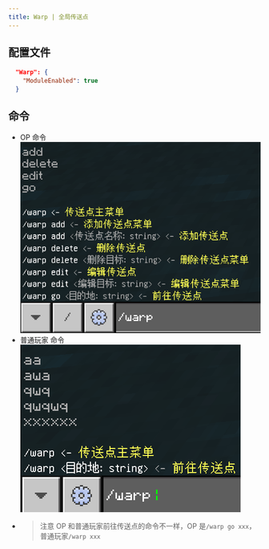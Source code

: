 ```yaml
---
title: Warp | 全局传送点
---
```


## 配置文件

```json
  "Warp": {
    "ModuleEnabled": true
  }
```

## 命令

- OP 命令
  ![OP命令](../../images/warp/cmd_op.png)
- 普通玩家 命令
  ![普通玩家 命令](../../images/warp/cmd.png)
- > 注意 OP 和普通玩家前往传送点的命令不一样，OP 是`/warp go xxx`，普通玩家`/warp xxx`
